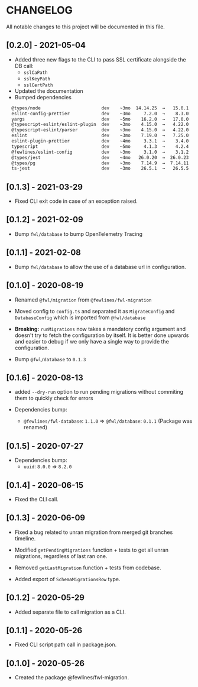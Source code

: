 # CHANGELOG

All notable changes to this project will be documented in this file.

## [0.2.0] - 2021-05-04

- Added three new flags to the CLI to pass SSL certificate alongside the DB call:
  - `sslCaPath`
  - `sslKeyPath`
  - `sslCertPath`
- Updated the documentation
- Bumped dependencies

```sh
  @types/node                       dev    ~3mo  14.14.25  →   15.0.1   ~6d
  eslint-config-prettier            dev    ~3mo     7.2.0  →    8.3.0   ~9d
  yargs                             dev    ~5mo    16.2.0  →   17.0.0   ⩽1d
  @typescript-eslint/eslint-plugin  dev    ~3mo    4.15.0  →   4.22.0  ~21d
  @typescript-eslint/parser         dev    ~3mo    4.15.0  →   4.22.0  ~21d
  eslint                            dev    ~3mo    7.19.0  →   7.25.0   ~9d
  eslint-plugin-prettier            dev    ~4mo     3.3.1  →    3.4.0  ~18d
  typescript                        dev    ~5mo     4.1.3  →    4.2.4  ~26d
  @fewlines/eslint-config           dev    ~3mo     3.1.0  →    3.1.2  ~2mo
  @types/jest                       dev    ~4mo   26.0.20  →  26.0.23   ~7d
  @types/pg                         dev    ~3mo    7.14.9  →  7.14.11  ~2mo
  ts-jest                           dev    ~3mo    26.5.1  →   26.5.5  ~18d
```

## [0.1.3] - 2021-03-29

- Fixed CLI exit code in case of an exception raised.

## [0.1.2] - 2021-02-09

- Bump `fwl/database` to bump OpenTelemetry Tracing

## [0.1.1] - 2021-02-08

- Bump `fwl/database` to allow the use of a database url in configuration.

## [0.1.0] - 2020-08-19

- Renamed `@fwl/migration` from `@fewlines/fwl-migration`

- Moved config to `config.ts` and separated it as `MigrateConfig` and `DatabaseConfig` which is imported from `@fwl/database`

- **Breaking:** `runMigrations` now takes a mandatory config argument and doesn't try to fetch the configuration by itself. It is better done upwards and easier to debug if we only have a single way to provide the configuration.

- Bump `@fwl/database` to `0.1.3`

## [0.1.6] - 2020-08-13

- added `--dry-run` option to run pending migrations without commiting them to quickly check for errors

- Dependencies bump:
  - `@fewlines/fwl-database`: `1.1.0` => `@fwl/database`: `0.1.1` (Package was renamed)

## [0.1.5] - 2020-07-27

- Dependencies bump:
  - `uuid`: `8.0.0` => `8.2.0`

## [0.1.4] - 2020-06-15

- Fixed the CLI call.

## [0.1.3] - 2020-06-09

- Fixed a bug related to unran migration from merged git branches timeline.

- Modified `getPendingMigrations` function + tests to get all unran migrations, regardless of last ran one.

- Removed `getLastMigration` function + tests from codebase.

- Added export of `SchemaMigrationsRow` type.

## [0.1.2] - 2020-05-29

- Added separate file to call migration as a CLI.

## [0.1.1] - 2020-05-26

- Fixed CLI script path call in package.json.

## [0.1.0] - 2020-05-26

- Created the package @fewlines/fwl-migration.
